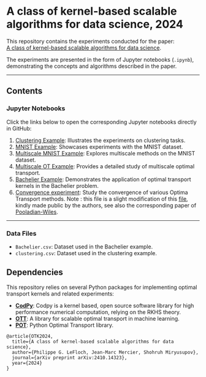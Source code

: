 # A class of kernel-based scalable algorithms for data science, 2024

This repository contains the experiments conducted for the paper:  
[A class of kernel-based scalable algorithms for data science](https://drive.google.com/file/d/1Jr5mVyWyA0k3MZH-Qxn2oGS0C2ley_yF/view?usp=drive_link).

The experiments are presented in the form of Jupyter notebooks (`.ipynb`), demonstrating the concepts and algorithms described in the paper.

---

## Contents

### Jupyter Notebooks

Click the links below to open the corresponding Jupyter notebooks directly in GitHub:
 
1. [Clustering Example](./examples/clustering_example.ipynb): Illustrates the experiments on clustering tasks.
2. [MNIST Example](./examples/MNIST_example.ipynb): Showcases experiments with the MNIST dataset.
3. [Multiscale MNIST Example](./examples/multiscaleMNIST_example.ipynb): Explores multiscale methods on the MNIST dataset.
4. [Multiscale OT Example](./examples/multiscaleOT_example.ipynb): Provides a detailed study of multiscale optimal transport.
5. [Bachelier Example](./examples/bachelier_example.ipynb): Demonstrates the application of optimal transport kernels in the Bachelier problem.
6. [Convergence experiment](./examples/1NN_estimation_rate.ipynb): Study the convergence of various Optima Transport methods. Note : this file is a slight modification of this [file](https://github.com/APooladian/1NN_MapEstimator), kindly made public by the authors, see also the corresponding paper of [Pooladian-Wiles](https://arxiv.org/abs/2109.12004).

---

### Data Files

- `Bachelier.csv`: Dataset used in the Bachelier example.
- `clustering.csv`: Dataset used in the clustering example.


## Dependencies

This repository relies on several Python packages for implementing optimal transport kernels and related experiments:

- [**CodPy**](https://codpy.readthedocs.io/en/latest/): Codpy is a kernel based, open source software library for high performance numerical computation, relying on the RKHS theory.
- [**OTT**](https://ott-jax.readthedocs.io): A library for scalable optimal transport in machine learning.
- [**POT**](https://pythonot.github.io): Python Optimal Transport library.

```
@article{OTK2024,
  title={A class of kernel-based scalable algorithms for data science},
  author={Philippe G. LeFloch, Jean-Marc Mercier, Shohruh Miryusupov},
  journal={arXiv preprint arXiv:2410.14323},
  year={2024}
}
```